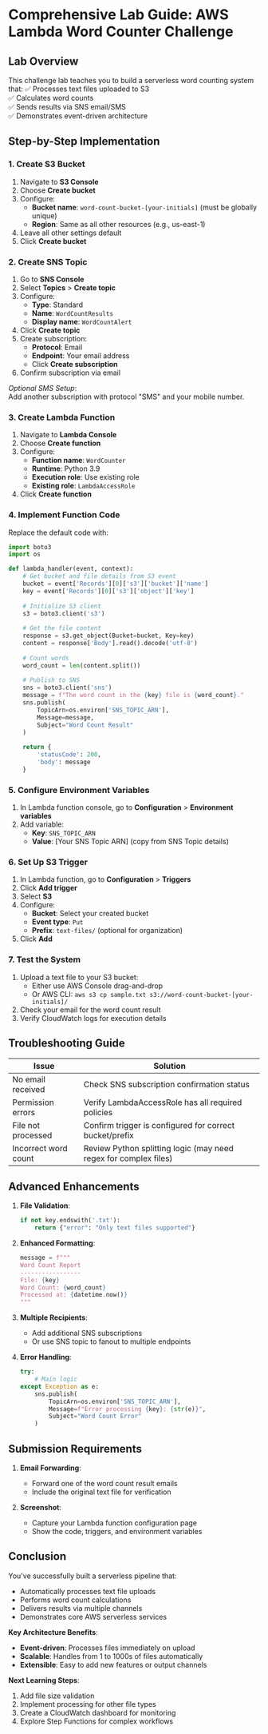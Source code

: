 # **Comprehensive Lab Guide: AWS Lambda Word Counter Challenge**

## **Lab Overview**
This challenge lab teaches you to build a serverless word counting system that:
✅ Processes text files uploaded to S3  
✅ Calculates word counts  
✅ Sends results via SNS email/SMS  
✅ Demonstrates event-driven architecture  

## **Step-by-Step Implementation**

### **1. Create S3 Bucket**
1. Navigate to **S3 Console**
2. Choose **Create bucket**
3. Configure:
   - **Bucket name**: `word-count-bucket-[your-initials]` (must be globally unique)
   - **Region**: Same as all other resources (e.g., us-east-1)
4. Leave all other settings default
5. Click **Create bucket**

### **2. Create SNS Topic**
1. Go to **SNS Console**
2. Select **Topics** > **Create topic**
3. Configure:
   - **Type**: Standard
   - **Name**: `WordCountResults`
   - **Display name**: `WordCountAlert`
4. Click **Create topic**
5. Create subscription:
   - **Protocol**: Email
   - **Endpoint**: Your email address
   - Click **Create subscription**
6. Confirm subscription via email

*Optional SMS Setup*:  
Add another subscription with protocol "SMS" and your mobile number.

### **3. Create Lambda Function**
1. Navigate to **Lambda Console**
2. Choose **Create function**
3. Configure:
   - **Function name**: `WordCounter`
   - **Runtime**: Python 3.9
   - **Execution role**: Use existing role
   - **Existing role**: `LambdaAccessRole`
4. Click **Create function**

### **4. Implement Function Code**
Replace the default code with:

```python
import boto3
import os

def lambda_handler(event, context):
    # Get bucket and file details from S3 event
    bucket = event['Records'][0]['s3']['bucket']['name']
    key = event['Records'][0]['s3']['object']['key']
    
    # Initialize S3 client
    s3 = boto3.client('s3')
    
    # Get the file content
    response = s3.get_object(Bucket=bucket, Key=key)
    content = response['Body'].read().decode('utf-8')
    
    # Count words
    word_count = len(content.split())
    
    # Publish to SNS
    sns = boto3.client('sns')
    message = f"The word count in the {key} file is {word_count}."
    sns.publish(
        TopicArn=os.environ['SNS_TOPIC_ARN'],
        Message=message,
        Subject="Word Count Result"
    )
    
    return {
        'statusCode': 200,
        'body': message
    }
```

### **5. Configure Environment Variables**
1. In Lambda function console, go to **Configuration** > **Environment variables**
2. Add variable:
   - **Key**: `SNS_TOPIC_ARN`
   - **Value**: [Your SNS Topic ARN] (copy from SNS Topic details)

### **6. Set Up S3 Trigger**
1. In Lambda function, go to **Configuration** > **Triggers**
2. Click **Add trigger**
3. Select **S3**
4. Configure:
   - **Bucket**: Select your created bucket
   - **Event type**: `Put`
   - **Prefix**: `text-files/` (optional for organization)
5. Click **Add**

### **7. Test the System**
1. Upload a text file to your S3 bucket:
   - Either use AWS Console drag-and-drop
   - Or AWS CLI: `aws s3 cp sample.txt s3://word-count-bucket-[your-initials]/`
2. Check your email for the word count result
3. Verify CloudWatch logs for execution details

## **Troubleshooting Guide**

| **Issue**                  | **Solution** |
|----------------------------|-------------|
| No email received          | Check SNS subscription confirmation status |
| Permission errors          | Verify LambdaAccessRole has all required policies |
| File not processed         | Confirm trigger is configured for correct bucket/prefix |
| Incorrect word count       | Review Python splitting logic (may need regex for complex files) |

## **Advanced Enhancements**
1. **File Validation**:
   ```python
   if not key.endswith('.txt'):
       return {"error": "Only text files supported"}
   ```

2. **Enhanced Formatting**:
   ```python
   message = f"""
   Word Count Report
   -----------------
   File: {key}
   Word Count: {word_count}
   Processed at: {datetime.now()}
   """
   ```

3. **Multiple Recipients**:
   - Add additional SNS subscriptions
   - Or use SNS topic to fanout to multiple endpoints

4. **Error Handling**:
   ```python
   try:
       # Main logic
   except Exception as e:
       sns.publish(
           TopicArn=os.environ['SNS_TOPIC_ARN'],
           Message=f"Error processing {key}: {str(e)}",
           Subject="Word Count Error"
       )
   ```

## **Submission Requirements**
1. **Email Forwarding**:
   - Forward one of the word count result emails
   - Include the original text file for verification

2. **Screenshot**:
   - Capture your Lambda function configuration page
   - Show the code, triggers, and environment variables

## **Conclusion**
You've successfully built a serverless pipeline that:
- Automatically processes text file uploads
- Performs word count calculations
- Delivers results via multiple channels
- Demonstrates core AWS serverless services

**Key Architecture Benefits**:
- **Event-driven**: Processes files immediately on upload
- **Scalable**: Handles from 1 to 1000s of files automatically
- **Extensible**: Easy to add new features or output channels

**Next Learning Steps**:
1. Add file size validation
2. Implement processing for other file types
3. Create a CloudWatch dashboard for monitoring
4. Explore Step Functions for complex workflows